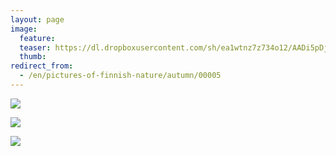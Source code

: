 ```yaml
---
layout: page
image:
  feature:
  teaser: https://dl.dropboxusercontent.com/sh/ea1wtnz7z734o12/AADi5pDjyMonLPpNmdJbBQkwa/luontokuvat/syksy/IMG_0572-245px.jpg
  thumb:
redirect_from:
  - /en/pictures-of-finnish-nature/autumn/00005
---
```


[![](https://dl.dropboxusercontent.com/sh/ea1wtnz7z734o12/AAAnH2nx9rAk6i3n9qLSGyOpa/luontokuvat/syksy/IMG_0572-800px.jpg)](https://dl.dropboxusercontent.com/sh/ea1wtnz7z734o12/AAASw1xYNKng0SartJiBSmCsa/luontokuvat/syksy/IMG_0572.jpg)

[![](https://dl.dropboxusercontent.com/sh/ea1wtnz7z734o12/AAAYsVma98D6Nlllo5OFEImUa/luontokuvat/syksy/IMG_0595-800px.jpg)](https://dl.dropboxusercontent.com/sh/ea1wtnz7z734o12/AABcCUsSNmbT2ZLjxXbDkwKha/luontokuvat/syksy/IMG_0595.jpg)

[![](https://dl.dropboxusercontent.com/sh/ea1wtnz7z734o12/AADLAVStZoTDKS4L-Wv4Sh7ra/luontokuvat/syksy/IMG_0600-800px.jpg)](https://dl.dropboxusercontent.com/sh/ea1wtnz7z734o12/AAAWaRuIeCiW0haHcAfHbsn7a/luontokuvat/syksy/IMG_0600.jpg)
